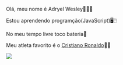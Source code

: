 Olá, meu nome é Adryel Wesley🤙🇧🇷

Estou aprendendo programção(JavaScript)🖥️🖱️

No meu tempo livre toco bateria🥁

Meu atleta favorito é o [Cristiano Ronaldo](https://pt.wikipedia.org/wiki/Cristiano_Ronaldo)🐐🤖



![](https://media.tenor.com/83b74HjM1W0AAAAC/ava%C3%AD-pedro-guilherme.gif)


